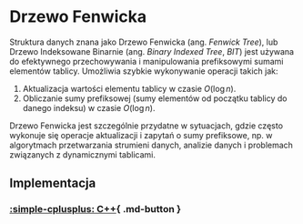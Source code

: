 # Drzewo Fenwicka

Struktura danych znana jako Drzewo Fenwicka (ang. *Fenwick Tree*), lub Drzewo Indeksowane Binarnie (ang. *Binary Indexed Tree*, *BIT*) jest używana do efektywnego przechowywania i manipulowania prefiksowymi sumami elementów tablicy. Umożliwia szybkie wykonywanie operacji takich jak:

1. Aktualizacja wartości elementu tablicy w czasie $O(\log{n})$.
2. Obliczanie sumy prefiksowej (sumy elementów od początku tablicy do danego indeksu) w czasie $O(\log{n})$.

Drzewo Fenwicka jest szczególnie przydatne w sytuacjach, gdzie często wykonuje się operacje aktualizacji i zapytań o sumy prefiksowe, np. w algorytmach przetwarzania strumieni danych, analizie danych i problemach związanych z dynamicznymi tablicami.

## Implementacja

### [:simple-cplusplus: C++](../../programming/c++/algorithms/structures/fenwick-tree.md){ .md-button }
